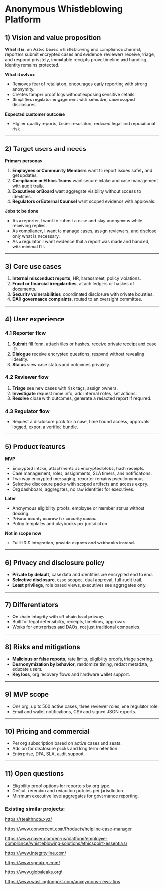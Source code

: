 # Anonymous Whistleblowing Platform

## 1) Vision and value proposition

**What it is**: an Aztec based whistleblowing and compliance channel, reporters submit encrypted cases and evidence, reviewers receive, triage, and respond privately, immutable receipts prove timeline and handling, identity remains protected.

**What it solves**

- Removes fear of retaliation, encourages early reporting with strong anonymity.
- Creates tamper proof logs without exposing sensitive details.
- Simplifies regulator engagement with selective, case scoped disclosures.

**Expected customer outcome**

- Higher quality reports, faster resolution, reduced legal and reputational risk.

---

## 2) Target users and needs

**Primary personas**

1. **Employees or Community Members** want to report issues safely and get updates.
2. **Compliance or Ethics Teams** want secure intake and case management with audit trails.
3. **Executives or Board** want aggregate visibility without access to identities.
4. **Regulators or External Counsel** want scoped evidence with approvals.

**Jobs to be done**

- As a reporter, I want to submit a case and stay anonymous while receiving replies.
- As compliance, I want to manage cases, assign reviewers, and disclose only what is necessary.
- As a regulator, I want evidence that a report was made and handled, with minimal PII.

---

## 3) Core use cases

1. **Internal misconduct reports**, HR, harassment, policy violations.
2. **Fraud or financial irregularities**, attach ledgers or hashes of documents.
3. **Security vulnerabilities**, coordinated disclosure with private bounties.
4. **DAO governance complaints**, routed to an oversight committee.

---

## 4) User experience

### 4.1 Reporter flow

1. **Submit** fill form, attach files or hashes, receive private receipt and case ID.
2. **Dialogue** receive encrypted questions, respond without revealing identity.
3. **Status** view case status and outcomes privately.

### 4.2 Reviewer flow

1. **Triage** see new cases with risk tags, assign owners.
2. **Investigate** request more info, add internal notes, set actions.
3. **Resolve** close with outcomes, generate a redacted report if required.

### 4.3 Regulator flow

- Request a disclosure pack for a case, time bound access, approvals logged, export a verified bundle.

---

## 5) Product features

**MVP**

- Encrypted intake, attachments as encrypted blobs, hash receipts.
- Case management, roles, assignments, SLA timers, and notifications.
- Two way encrypted messaging, reporter remains pseudonymous.
- Selective disclosure packs with scoped artifacts and access expiry.
- Org dashboard, aggregates, no raw identities for executives.

**Later**

- Anonymous eligibility proofs, employee or member status without doxxing.
- Private bounty escrow for security cases.
- Policy templates and playbooks per jurisdiction.

**Not in scope now**

- Full HRIS integration, provide exports and webhooks instead.

---

## 6) Privacy and disclosure policy

- **Private by default**, case data and identities are encrypted end to end.
- **Selective disclosure**, case scoped, dual approval, full audit trail.
- **Least privilege**, role based views, executives see aggregates only.

---

## 7) Differentiators

- On chain integrity with off chain level privacy.
- Built for legal defensibility, receipts, timelines, approvals.
- Works for enterprises and DAOs, not just traditional companies.

---

## 8) Risks and mitigations

- **Malicious or false reports**, rate limits, eligibility proofs, triage scoring.
- **Deanonymization by behavior**, randomize timing, redact metadata, educate users.
- **Key loss**, org recovery flows and hardware wallet support.

---

## 9) MVP scope

- One org, up to 500 active cases, three reviewer roles, one regulator role.
- Email and wallet notifications, CSV and signed JSON exports.

---

## 10) Pricing and commercial

- Per org subscription based on active cases and seats.
- Add on for disclosure packs and long term retention.
- Enterprise, DPA, SLA, audit support.

---

## 11) Open questions

- Eligibility proof options for reporters by org type.
- Default retention and redaction policies per jurisdiction.
- Minimum executive level aggregates for governance reporting.

### **Existing similar projects:**

https://stealthnote.xyz/

https://www.convercent.com/Products/helpline-case-manager

https://www.navex.com/en-us/platform/employee-compliance/whistleblowing-solutions/ethicspoint-essentials/

https://www.integrityline.com/

https://www.speakup.com/

https://www.globaleaks.org/

https://www.washingtonpost.com/anonymous-news-tips